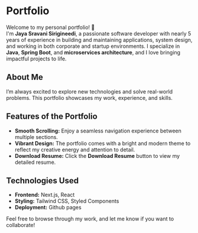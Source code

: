 # Portfolio

Welcome to my personal portfolio! 🎉  
I'm **Jaya Sravani Sirigineedi**, a passionate software developer with nearly 5 years of experience in building and maintaining applications, system design, and working in both corporate and startup environments. I specialize in **Java**, **Spring Boot**, and **microservices architecture**, and I love bringing impactful projects to life.

## About Me

I’m always excited to explore new technologies and solve real-world problems. This portfolio showcases my work, experience, and skills.

## Features of the Portfolio

- **Smooth Scrolling:** Enjoy a seamless navigation experience between multiple sections.
- **Vibrant Design:** The portfolio comes with a bright and modern theme to reflect my creative energy and attention to detail.
- **Download Resume:** Click the **Download Resume** button to view my detailed resume.

## Technologies Used

- **Frontend:** Next.js, React
- **Styling:** Tailwind CSS, Styled Components
- **Deployment:** Github pages

Feel free to browse through my work, and let me know if you want to collaborate!
